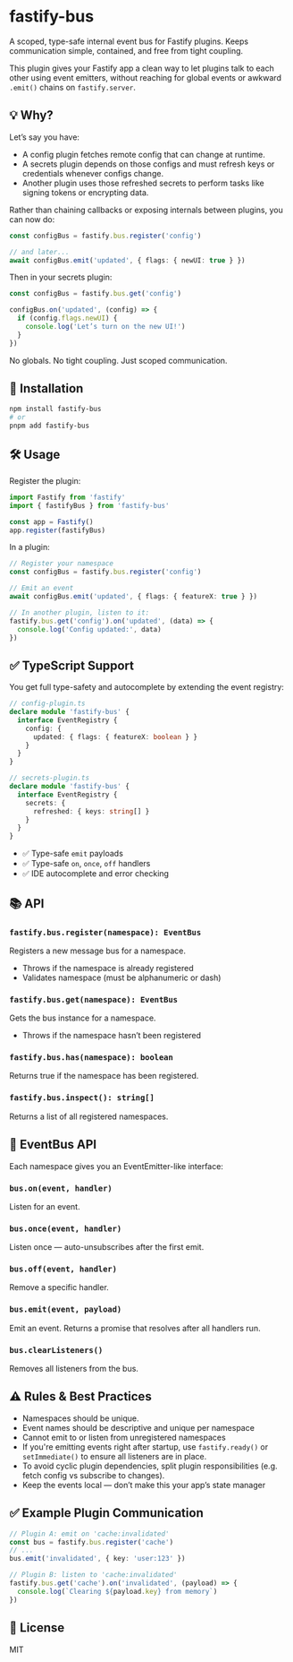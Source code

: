 # fastify-bus

A scoped, type-safe internal event bus for Fastify plugins. Keeps communication simple, contained, and free from tight coupling.

This plugin gives your Fastify app a clean way to let plugins talk to each other using event emitters, without reaching for global events or awkward `.emit()` chains on `fastify.server`.

## 💡 Why?

Let’s say you have:

- A config plugin fetches remote config that can change at runtime.
- A secrets plugin depends on those configs and must refresh keys or credentials whenever configs change.
- Another plugin uses those refreshed secrets to perform tasks like signing tokens or encrypting data.

Rather than chaining callbacks or exposing internals between plugins, you can now do:

```ts
const configBus = fastify.bus.register('config')

// and later...
await configBus.emit('updated', { flags: { newUI: true } })
```

Then in your secrets plugin:

```ts
const configBus = fastify.bus.get('config')

configBus.on('updated', (config) => {
  if (config.flags.newUI) {
    console.log('Let’s turn on the new UI!')
  }
})
```

No globals. No tight coupling. Just scoped communication.

## 🚀 Installation

```bash
npm install fastify-bus
# or
pnpm add fastify-bus
```

## 🛠 Usage

Register the plugin:

```ts
import Fastify from 'fastify'
import { fastifyBus } from 'fastify-bus'

const app = Fastify()
app.register(fastifyBus)
```

In a plugin:

```ts
// Register your namespace
const configBus = fastify.bus.register('config')

// Emit an event
await configBus.emit('updated', { flags: { featureX: true } })

// In another plugin, listen to it:
fastify.bus.get('config').on('updated', (data) => {
  console.log('Config updated:', data)
})
```

## ✅ TypeScript Support

You get full type-safety and autocomplete by extending the event registry:

```ts
// config-plugin.ts
declare module 'fastify-bus' {
  interface EventRegistry {
    config: {
      updated: { flags: { featureX: boolean } }
    }
  }
}

// secrets-plugin.ts
declare module 'fastify-bus' {
  interface EventRegistry {
    secrets: {
      refreshed: { keys: string[] }
    }
  }
}
```

- ✅ Type-safe `emit` payloads
- ✅ Type-safe `on`, `once`, `off` handlers
- ✅ IDE autocomplete and error checking

## 📚 API

### `fastify.bus.register(namespace): EventBus`

Registers a new message bus for a namespace.

* Throws if the namespace is already registered
* Validates namespace (must be alphanumeric or dash)

### `fastify.bus.get(namespace): EventBus`

Gets the bus instance for a namespace.

* Throws if the namespace hasn’t been registered

### `fastify.bus.has(namespace): boolean`

Returns true if the namespace has been registered.

### `fastify.bus.inspect(): string[]`

Returns a list of all registered namespaces.

## 🧰 EventBus API

Each namespace gives you an EventEmitter-like interface:

### `bus.on(event, handler)`

Listen for an event.

### `bus.once(event, handler)`

Listen once — auto-unsubscribes after the first emit.

### `bus.off(event, handler)`

Remove a specific handler.

### `bus.emit(event, payload)`

Emit an event. Returns a promise that resolves after all handlers run.

### `bus.clearListeners()`

Removes all listeners from the bus.

## ⚠️ Rules & Best Practices

* Namespaces should be unique.
* Event names should be descriptive and unique per namespace
* Cannot emit to or listen from unregistered namespaces
* If you're emitting events right after startup, use `fastify.ready()` or `setImmediate()` to ensure all listeners are in place.
* To avoid cyclic plugin dependencies, split plugin responsibilities (e.g. fetch config vs subscribe to changes).
* Keep the events local — don’t make this your app’s state manager

## ✅ Example Plugin Communication

```ts
// Plugin A: emit on 'cache:invalidated'
const bus = fastify.bus.register('cache')
// ...
bus.emit('invalidated', { key: 'user:123' })

// Plugin B: listen to 'cache:invalidated'
fastify.bus.get('cache').on('invalidated', (payload) => {
  console.log(`Clearing ${payload.key} from memory`)
})
```

## 📄 License

MIT
